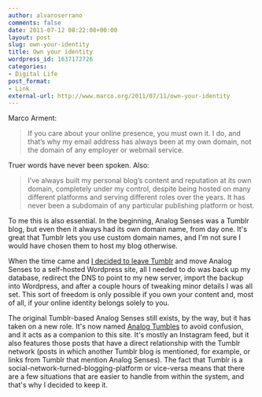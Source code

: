```yaml
---
author: alvaroserrano
comments: false
date: 2011-07-12 08:22:08+00:00
layout: post
slug: own-your-identity
title: Own your identity
wordpress_id: 1637172726
categories:
- Digital Life
post_format:
- Link
external-url: http://www.marco.org/2011/07/11/own-your-identity
---
```


Marco Arment: 


<blockquote>If you care about your online presence, you must own it. I do, and that’s why my email address has always been at my own domain, not the domain of any employer or webmail service.</blockquote>


Truer words have never been spoken. Also:


<blockquote>I’ve always built my personal blog’s content and reputation at its own domain, completely under my control, despite being hosted on many different platforms and serving different roles over the years. It has never been a subdomain of any particular publishing platform or host.</blockquote>


To me this is also essential. In the beginning, Analog Senses was a Tumblr blog, but even then it always had its own domain name, from day one. It's great that Tumblr lets you use custom domain names, and I'm not sure I would have chosen them to host my blog otherwise.

When the time came and [I decided to leave Tumblr](http://analogsenses.tumblr.com/post/2351623233/analog-senses-has-moved) and move Analog Senses to a self-hosted Wordpress site, all I needed to do was back up my database, redirect the DNS to point to my new server, import the backup into Wordpress, and after a couple hours of tweaking minor details I was all set. This sort of freedom is only possible if you own your content and, most of all, if your online identity belongs solely to you.

The original Tumblr-based Analog Senses still exists, by the way, but it has taken on a new role. It's now named [Analog Tumbles](http://analogsenses.tumblr.com) to avoid confusion, and it acts as a companion to this site. It's mostly an Instagram feed, but it also features those posts that have a direct relationship with the Tumblr network (posts in which another Tumblr blog is mentioned, for example, or links from Tumblr that mention Analog Senses). The fact that Tumblr is a social-network-turned-blogging-platform or vice-versa means that there are a few situations that are easier to handle from within the system, and that's why I decided to keep it.
